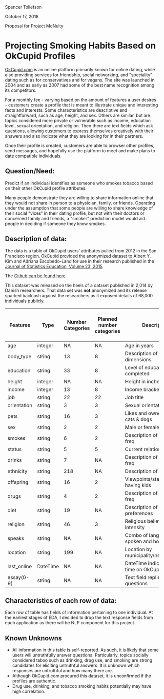 Spencer Tollefson

October 17, 2018

Proposal for Project McNulty

# Projecting Smoking Habits Based on OkCupid Profiles

[OkCupid.com](https://OkCupid.com) is an online platform primarily known for online dating, while also providing services for friendship, social networking, and "speciality" dating such as for conservatives and for vegans. The site was launched in 2004 and as early as 2007 had some of the best name recognition among its competitors.

For a monthly fee - varying based on the amount of features a user desires - customers create a profile that is meant to illustrate unique and interesting facts and interests. Some characteristics are descriptive and straightforward, such as age, height, and sex. Others are similar, but are topics considered more private or vulnerable such as income, education level, sexual orientation, and religion. Then there are text fields which ask questions, allowing customers to express themselves creatively with their answers and also indicate what they are looking for in their partners.

Once their profile is created, customers are able to browser other profiles, send messages, and hopefully use the platform to meet and make plans to date compatible individuals.

## Question/Need:

Predict if an individual identifies as someone who smokes tobacco based on their other OkCupid profile attributes.

Many people demonstrate they are willing to share information online that they would not share in person to a physician, family, or friends. Operating under the assumption that some people are willing to share knowledge of their social "vices" in their dating profile, but not with their doctors or concerned family and friends, a "smoker" prediction model would aid people in deciding if someone they know smokes.

## Description of data:

The data is a table of OkCupid users' attributes pulled from 2012 in the San Francisco region. OkCupid provided the anonymized dataset to Albert Y. Kim and Adriana Escobedo-Land for use in their research published in the [Journal of Statistics Education, Volume 23, 2015](https://amstat.tandfonline.com/doi/abs/10.1080/10691898.2015.11889737).

The [Github can be found here](https://github.com/rudeboybert/JSE_OkCupid).

This dataset was released on the heels of a dataset published in 2,014 by Danish researchers. That data set was **not** anonymized and its release sparked backlash against the researchers as it exposed details of 68,000 individuals publicly.

Features | Type | Number Categories | Planned number categories | Description | Plan to Use in Model | Availability for Profiles
--- | --- | --- | --- | --- | --- | ---
age           | integer | NA | NA | Age in years                    | Y | All
body_type     | string  | 13 | 8  | Description of body dimensions  | Y | Nearly all
education     | string  | 33 | 8  | Level of education completed    | Y | Nearly all
height        | integer | NA | NA | Height in inches                | Y | All
income        | integer | 13 | 8  | Income bracket / tier           | Y | All
job           | string  | 22 | 22 | Job title                       | Y | Most
orientation   | string  | 3  | 3  | Sexual orientation              | Y | All
pets          | string  | 16 | 3  | Likes and ownership of cats & dogs | Y | Over half
sex           | string  | 2  | 2  | Male or female                  | Y | All
smokes        | string  | 6  | 2  | Description of  smoking freq    | Y | Nearly all
status        | string  | 5  | 5  | Current relationship status     | Y | All
drinks        | string  | 7  | NA | Description of drinking freq    | N | Nearly all
ethnicity     | string  | 218 | NA | Description of ethnicity        | N | Most
offspring     | string  | 16 | 2  | Viewpoints/status of having kids | N | Less than half
drugs         | string  | 4  | 2  | Description of drug use freq    | N  | Most
diet          | string  | 19 | NA | Description of dietary preferences | N | Over half
religion      | string  | 46 | 3  | Religious beliefs and intensity | N | Over half
speaks        | string  | NA | NA | Combo of languages spoken and how well | N | Nearly all
location      | string  | 199 | NA | Location by municipality/neighborhood | N | All
last_online   | DateTime | NA | NA | DateTime indicating last time on OkCupid | N | All
essay(0-9)    | string  | NA | NA | Text field replies to questions | N | Many missing 


## Characteristics of each row of data:

Each row of table has fields of information pertaining to one individual. At the earliest stages of EDA, I decided to drop the text response fields from each application as there will be NLP component for this project.

## Known Unknowns
- All information in this table is self-reported. As such, it is likely that some users will untruthfully answer questions. Particularly, topics socially considered taboo such as drinking, drug use, and smoking are strong candidates for eliciting untruthful answers. It is unknown which responses are untruthful and how many there are.
- Although OkCupid.com procured this dataset, it is unconfirmed if the profiles are authentic. 
- Drug use, drinking, and tobacco smoking habits potentially may have high correlation.

